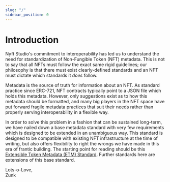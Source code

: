 ```yaml
---
slug: "/"
sidebar_position: 0
---
```


# Introduction

Nyft Studio's commitment to interoperability has led us to understand the need for standardization of Non-Fungible Token (NFT) metadata. This is not to say that all NFTs must follow the exact same rigid guidelines; our philosophy is that there must exist clearly-defined standards and an NFT must dictate which standards it *does* follow.

Metadata is the source of truth for information about an NFT. As standard practice since ERC-721, NFT contracts typically point to a JSON file which holds this metadata. However, only suggestions exist as to how this metadata should be formatted, and many big players in the NFT space have put forward fragile metadata practices that suit their needs rather than properly serving interoperability in a flexible way.

In order to solve this problem in a fashion that can be sustained long-term, we have nailed down a base metadata standard with very few requirements which is designed to be extended in an unambiguous way. This standard is designed to be compatible with existing NFT infrastructure at the time of writing, but also offers flexibility to right the wrongs we have made in this era of frantic building. The starting point for reading should be this [Extensible Token Metadata (ETM) Standard](ETM_v1.0.0). Further standards here are extensions of this base standard.


Lots-o-Love,  
Zunk